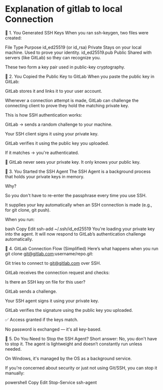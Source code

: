 # Explanation of gitlab to local Connection

🔑 1. You Generated SSH Keys
When you ran ssh-keygen, two files were created:

File	Type	Purpose
id_ed25519 (or id_rsa)	Private	Stays on your local machine. Used to prove your identity.
id_ed25519.pub	Public	Shared with servers (like GitLab) so they can recognize you.

These two form a key pair used in public-key cryptography.

🔁 2. You Copied the Public Key to GitLab
When you paste the public key in GitLab:

GitLab stores it and links it to your user account.

Whenever a connection attempt is made, GitLab can challenge the connecting client to prove they hold the matching private key.

This is how SSH authentication works:

GitLab → sends a random challenge to your machine.

Your SSH client signs it using your private key.

GitLab verifies it using the public key you uploaded.

If it matches → you're authenticated.

🔐 GitLab never sees your private key. It only knows your public key.

👤 3. You Started the SSH Agent
The SSH Agent is a background process that holds your private keys in memory.

Why?

So you don't have to re-enter the passphrase every time you use SSH.

It supplies your key automatically when an SSH connection is made (e.g., for git clone, git push).

When you run:

bash
Copy
Edit
ssh-add ~/.ssh/id_ed25519
You're loading your private key into the agent. It will now respond to GitLab’s authentication challenge automatically.

🔌 4. GitLab Connection Flow (Simplified)
Here’s what happens when you run git clone git@gitlab.com:username/repo.git:

Git tries to connect to git@gitlab.com over SSH.

GitLab receives the connection request and checks:

Is there an SSH key on file for this user?

GitLab sends a challenge.

Your SSH agent signs it using your private key.

GitLab verifies the signature using the public key you uploaded.

✅ Access granted if the keys match.

No password is exchanged — it's all key-based.

🛑 5. Do You Need to Stop the SSH Agent?
Short answer: No, you don't have to stop it.
The agent is lightweight and doesn’t constantly run unless needed.

On Windows, it's managed by the OS as a background service.

If you're concerned about security or just not using Git/SSH, you can stop it manually:

powershell
Copy
Edit
Stop-Service ssh-agent


